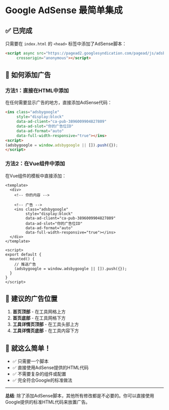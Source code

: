 # Google AdSense 最简单集成

## ✅ 已完成

只需要在 `index.html` 的 `<head>` 标签中添加了AdSense脚本：

```html
<script async src="https://pagead2.googlesyndication.com/pagead/js/adsbygoogle.js?client=ca-pub-3896009904827809"
     crossorigin="anonymous"></script>
```

## 🚀 如何添加广告

### 方法1：直接在HTML中添加

在任何需要显示广告的地方，直接添加AdSense代码：

```html
<ins class="adsbygoogle"
     style="display:block"
     data-ad-client="ca-pub-3896009904827809"
     data-ad-slot="你的广告位ID"
     data-ad-format="auto"
     data-full-width-responsive="true"></ins>
<script>
(adsbygoogle = window.adsbygoogle || []).push({});
</script>
```

### 方法2：在Vue组件中添加

在Vue组件的模板中直接添加：

```vue
<template>
  <div>
    <!-- 你的内容 -->
    
    <!-- 广告 -->
    <ins class="adsbygoogle"
         style="display:block"
         data-ad-client="ca-pub-3896009904827809"
         data-ad-slot="你的广告位ID"
         data-ad-format="auto"
         data-full-width-responsive="true"></ins>
  </div>
</template>

<script>
export default {
  mounted() {
    // 推送广告
    (adsbygoogle = window.adsbygoogle || []).push({});
  }
}
</script>
```

## 📍 建议的广告位置

1. **首页顶部** - 在工具网格上方
2. **首页底部** - 在工具网格下方
3. **工具详情页顶部** - 在工具头部上方
4. **工具详情页底部** - 在工具内容下方

## 🎯 就这么简单！

- ✅ 只需要一个脚本
- ✅ 直接使用AdSense提供的HTML代码
- ✅ 不需要复杂的组件或配置
- ✅ 完全符合Google的标准做法

---

**总结**: 除了添加AdSense脚本，其他所有修改都是不必要的。你可以直接使用Google提供的标准HTML代码来放置广告。
